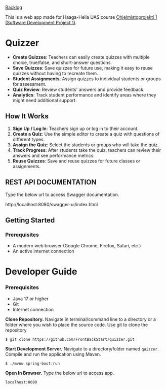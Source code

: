 [Backlog](https://github.com/orgs/FrontBackStart/projects/1/views/1)

This is a web app made for Haaga-Helia UAS course [Ohjelmistoprojekti 1 (Software Development Project 1)](https://software-development-project-1.github.io/).

# Quizzer

- **Create Quizzes**: Teachers can easily create quizzes with multiple choice, true/false, and short-answer questions.
- **Save Quizzes**: Save quizzes for future use, making it easy to reuse quizzes without having to recreate them.
- **Student Assignments**: Assign quizzes to individual students or groups for assessment.
- **Quiz Review**: Review students' answers and provide feedback.
- **Analytics**: Track student performance and identify areas where they might need additional support.

## How It Works

1. **Sign Up / Log In**: Teachers sign up or log in to their account.
2. **Create a Quiz**: Use the simple editor to create a quiz with questions of different types.
3. **Assign the Quiz**: Select the students or groups who will take the quiz.
4. **Track Progress**: After students take the quiz, teachers can review their answers and see performance metrics.
5. **Reuse Quizzes**: Save and reuse quizzes for future classes or assignments.

## REST API DOCUMENTATION

Type the below url to access Swagger documentation.

http://localhost:8080/swagger-ui/index.html

## Getting Started

### Prerequisites

- A modern web browser (Google Chrome, Firefox, Safari, etc.)
- An active internet connection

# Developer Guide

### Prerequisites

- Java 17 or higher
- Git
- Internet connection

**Clone Repository.** Navigate in terminal/command line to a directory or a folder where you wish to place the source code. Use git to clone the repository

    $ git clone https://github.com/FrontBackStart/quizzer.git

**Start Development Server.** Navigate to a directory/folder named `quizzer`. Compile and run the application using Maven.

    $ ./mvnw spring-boot:run

**Open In Browser.** Type the below url to access app.

    localhost:8080
